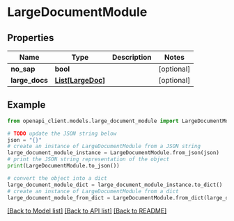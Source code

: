 # LargeDocumentModule


## Properties

Name | Type | Description | Notes
------------ | ------------- | ------------- | -------------
**no_sap** | **bool** |  | [optional] 
**large_docs** | [**List[LargeDoc]**](LargeDoc.md) |  | [optional] 

## Example

```python
from openapi_client.models.large_document_module import LargeDocumentModule

# TODO update the JSON string below
json = "{}"
# create an instance of LargeDocumentModule from a JSON string
large_document_module_instance = LargeDocumentModule.from_json(json)
# print the JSON string representation of the object
print(LargeDocumentModule.to_json())

# convert the object into a dict
large_document_module_dict = large_document_module_instance.to_dict()
# create an instance of LargeDocumentModule from a dict
large_document_module_from_dict = LargeDocumentModule.from_dict(large_document_module_dict)
```
[[Back to Model list]](../README.md#documentation-for-models) [[Back to API list]](../README.md#documentation-for-api-endpoints) [[Back to README]](../README.md)


